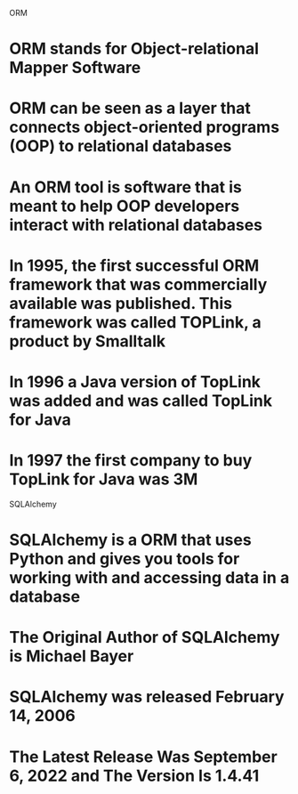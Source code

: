 ORM
# ORM stands for Object-relational Mapper Software

# ORM can be seen as a layer that connects object-oriented programs (OOP) to relational databases

# An ORM tool is software that is meant to help OOP developers interact with relational databases

# In 1995, the first successful ORM framework that was commercially available was published. This framework was called TOPLink, a product by Smalltalk

# In 1996 a Java version of TopLink was added and was called TopLink for Java

# In 1997 the first company to buy TopLink for Java was 3M


SQLAlchemy
# SQLAlchemy is a ORM that uses Python and gives you tools for working with and accessing data in a database

# The Original Author of SQLAlchemy is Michael Bayer

# SQLAlchemy was released February 14, 2006

# The Latest Release Was September 6, 2022 and The Version Is 1.4.41